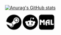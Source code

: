<!-- in your header -->
<link rel="stylesheet" href="https://cdn.jsdelivr.net/gh/devicons/devicon@latest/devicon.min.css">
<!--
**ebisai/ebisai** is a ✨ _special_ ✨ repository because its `README.md` (this file) appears on your GitHub profile. 
-->
<p align="center">
	<a href="https://github.com/anuraghazra/github-readme-stats/graphs/contributors">
		<img alt="Anurag's GitHub stats" src="https://github-readme-stats.vercel.app/api?username=aejunior&show_icons=true&theme=transparent" />
	</a>
</p>


<!-- in your body -->
<i class="devicon-devicon-plain"></i>
<p align="center">
	<i class="devicon-javascript-plain "></i>
	<i class="devicon-typescript-plain "></i>
	<i class="devicon-csharp-plain "></i>
	<i class="devicon-python-plain "></i>
	<i class="devicon-css3-plain "></i>
	<i class="devicon-docker-plain "></i>
	<i class="devicon-git-plain "></i>
	<i class="devicon-nodejs-plain "></i>
	<i class="devicon-react-original "></i>
</p>
          

<!-- | Ability | Skill |
|---|---|
| Front-end | 0% |
| Back-end | -1% |
<div style="text-align: center">
</br>
</br>
<i>What i'm doin'? Nothing.</i> -->
<p align="center">
	<a href="http://steamcommunity.com/profiles/76561198345788634"><img src="./src/img/steam.svg" height="48" width="48" ></a>
	<a href="https://www.reddit.com/user/ilovetravestis/"><img src="./src/img/reddit.svg" height="48" width="48"></a>
	<a href="https://myanimelist.net/profile/aejunior"><img src="./src/img/myanimelist.svg" height="48" width="48" ></a>
</p>
